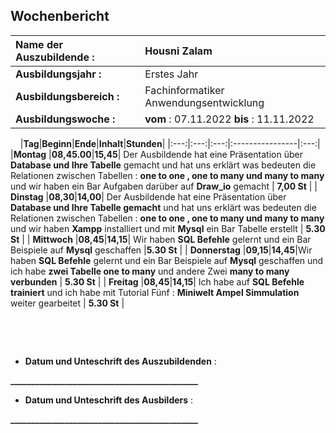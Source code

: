 ## Wochenbericht

| **Name der Auszubildende :** | Housni Zalam |
|:--------|:--------|
| **Ausbildungsjahr :** | Erstes Jahr |
| **Ausbildungsbereich :** | Fachinformatiker Anwendungsentwicklung |
| **Ausbildungswoche :** | **vom** : 07.11.2022 **bis** : 11.11.2022 |

&nbsp;
&nbsp;
|**Tag**|**Beginn**|**Ende**|**Inhalt**|**Stunden**|
|:---:|:---:|:---:|:----------------|:---:|
|**Montag** |**08,45.00**|**15,45**|  Der Ausbildende hat eine Präsentation über **Database und Ihre Tabelle** gemacht und hat uns erklärt was bedeuten die Relationen zwischen Tabellen : **one to one , one to many und many to many** und wir haben ein Bar Aufgaben darüber auf **Draw_io** gemacht   | **7,00 St** |
| **Dinstag** |**08,30**|**14,00**| Der Ausbildende hat eine Präsentation über **Database und Ihre Tabelle gemacht** und hat uns erklärt was bedeuten die Relationen zwischen Tabellen : **one to one , one to many und many to many** und wir haben **Xampp** installiert und mit **Mysql** ein Bar Tabelle erstellt | **5.30 St**  |
| **Mittwoch** |**08,45**|**14,15**| Wir haben **SQL Befehle** gelernt und ein Bar Beispiele auf **Mysql** geschaffen |**5.30 St** |
| **Donnerstag** |**09,15**|**14,45**|Wir haben **SQL Befehle** gelernt und ein Bar Beispiele auf **Mysql** geschaffen und ich habe **zwei Tabelle one to many** und andere Zwei **many to many verbunden**  | **5.30 St** |
| **Freitag** |**08,45**|**14,15**| Ich habe auf **SQL Befehle trainiert** und ich habe mit Tutorial Fünf : **Miniwelt Ampel Simmulation** weiter gearbeitet | **5.30 St** |

&nbsp;

&nbsp;

* **Datum und Unteschrift des Auszubildenden** :
&nbsp;
&nbsp;

**_____________________________________________**
&nbsp;
&nbsp;

* **Datum und Unteschrift des Ausbilders** :
&nbsp;
&nbsp;

**_____________________________________________**
